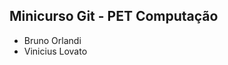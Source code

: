 Minicurso Git - PET Computação
--------------------------------

* Bruno Orlandi
* Vinicius Lovato






































